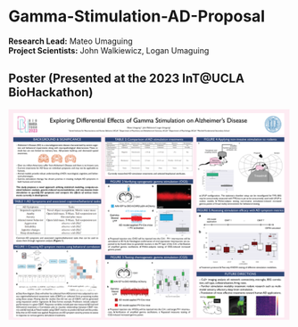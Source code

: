 # Gamma-Stimulation-AD-Proposal

**Research Lead:** Mateo Umaguing<br>
**Project Scientists:** John Walkiewicz, Logan Umaguing

## Poster (Presented at the 2023 InT@UCLA BioHackathon)
![poster](https://raw.githubusercontent.com/mateouma/Gamma-Stimulation-AD-Proposal/main/poster.png)
